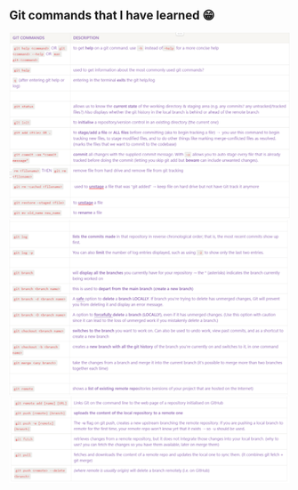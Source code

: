 ## Git commands that I have learned 😁

![My Image](images/git-commands-1.PNG)
![My Image](images/git-commands-2.PNG)
![My Image](images/git-commands-3.PNG)
